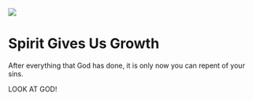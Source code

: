 <img class="intro-right" src="/images/book-ccss-3.jpg">

# Spirit Gives Us Growth

After everything that God has done, it is only now you can repent of your sins.

LOOK AT GOD!